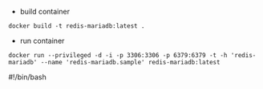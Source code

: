 - build container
```
docker build -t redis-mariadb:latest .
```

- run container
```
docker run --privileged -d -i -p 3306:3306 -p 6379:6379 -t -h 'redis-mariadb' --name 'redis-mariadb.sample' redis-mariadb:latest
```
#!/bin/bash

